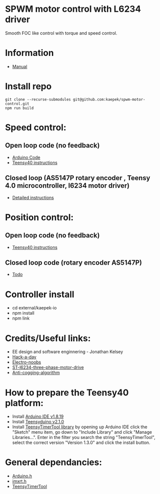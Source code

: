 # SPWM motor control with L6234 driver

Smooth FOC like control with torque and speed control.

# Information

- [Manual](./resources/sinusoidal-pwm-manual.pdf)

# Install repo

```
git clone --recurse-submodules git@github.com:kaepek/spwm-motor-control.git
npm run build
```

# Speed control:

## Open loop code (no feedback)

- [Arduino Code](./lib/peripheral/speed-control/open-loop/arduino-uno/arduino-uno.ino)
- [Teensy40 instructions](./lib/peripheral/speed-control/open-loop/teensy-40/README.md)

## Closed loop (AS5147P rotary encoder , Teensy 4.0 microcontroller, l6234 motor driver)

- [Detailed instructions](./lib/peripheral/speed-control/closed-loop/AS5147P/teensy40/README.md)

# Position control:

## Open loop code (no feedback)
- [Teensy40 instructions](./lib/peripheral/position-control/open-loop/teensy-40/README.md)

## Closed loop code (rotary encoder AS5147P)
- [Todo](./)

# Controller install

- cd external/kaepek-io
- npm install
- npm link

# Credits/Useful links:
- EE design and software enginnering - Jonathan Kelsey
- [Hack-a-day](https://hackaday.io/project/177958-low-power-bldc-driver-board-st-l6234#menu-details)
- [Electro-noobs](https://electronoobs.com/eng_arduino_tut176.php)
- [ST-l6234-three-phase-motor-drive](https://www.st.com/resource/en/application_note/cd00004062-l6234-three-phase-motor-driver-stmicroelectronics.pdf)
- [Anti-cogging-algorithm](https://www.modlabupenn.org/wp-content/uploads/piccoli_matthew_anticogging_torque_ripple_suppression_modeling_and_parameter_selection.pdf)

# How to prepare the Teensy40 platform:
- Install [Arduino IDE v1.8.19](https://www.arduino.cc/en/software)
- Install [Teensyduino v2.1.0](https://www.pjrc.com/teensy/teensyduino.html)
- Install [TeensyTimerTool library](https://github.com/luni64/TeensyTimerTool) by opening up Arduino IDE click the "Sketch" menu item, go down to "Include Library" and click "Manage Libraries...". Enter in the filter you search the string "TeensyTimerTool", select the correct version "Version 1.3.0" and click the install button.

# General dependancies:

- [Arduino.h](https://github.com/arduino/ArduinoCore-avr)
- [imxrt.h](https://github.com/PaulStoffregen/cores/tree/master)
- [TeensyTimerTool](https://github.com/luni64/TeensyTimerTool/blob/master/LICENSE)